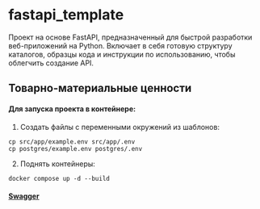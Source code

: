 # fastapi_template
Проект на основе FastAPI, предназначенный для быстрой разработки веб-приложений на Python.
Включает в себя готовую структуру каталогов, образцы кода и инструкции по использованию, чтобы облегчить создание API.

## Товарно-материальные ценности

#### Для запуска проекта в контейнере:

1. Создать файлы с переменными окружений из шаблонов:

```shell
cp src/app/example.env src/app/.env
cp postgres/example.env postgres/.env
```

2. Поднять контейнеры:

```shell
docker compose up -d --build
```

#### [Swagger](http://localhost:8000/docs)
